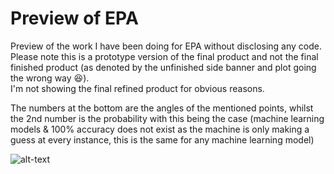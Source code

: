 # Preview of EPA  

Preview of the work I have been doing for EPA without disclosing any code.  
Please note this is a prototype version of the final product and not the final finished product (as denoted by the unfinished side banner and plot going the wrong way :laughing:).  
I'm not showing the final refined product for obvious reasons.

The numbers at the bottom are the angles of the mentioned points, whilst the 2nd number is the probability with this being the case (machine learning models & 100% accuracy does not exist as the machine is only making a guess at every instance, this is the same for any machine learning model)


![alt-text](https://github.com/DLesas/Preview_of_EPA/blob/master/EPA%20preview.gif)
